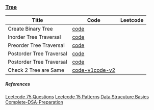 ### [Tree](https://github.com/shasssi/Data-Structure/tree/master/tree)

|      Title     |   Code   |   Leetcode   
|----------------|----------|--------------
|Create Binary Tree|[code](https://github.com/shasssi/Data-Structure/blob/master/tree/create-binary-tree.js)|
|Inorder Tree Traversal|[code](https://github.com/shasssi/Data-Structure/blob/master/tree/inorder-tree-traversal.js)|
|Preorder Tree Traversal|[code](https://github.com/shasssi/Data-Structure/blob/master/tree/preorder-tree-traversal.js)|
|Postorder Tree Traversal|[code](https://github.com/shasssi/Data-Structure/blob/master/tree/postorder-tree-traversal.js)|
|Postorder Tree Traversal|[code](https://github.com/shasssi/Data-Structure/blob/master/tree/postorder-tree-traversal.js)|
|Check 2 Tree are Same|[code-v1](https://github.com/shasssi/Data-Structure/blob/master/tree/same-tree-v2.js)[code-v2](https://github.com/shasssi/Data-Structure/blob/master/tree/same-tree-v1.js)|

##### References
[Leetcode 75 Questions](https://docs.google.com/spreadsheets/d/1Mah7MuUMdQ4B4Vpw55TnAYmJXRxJQ4MBQJDUGNLEXbc/edit?usp=sharing)
[Leetcode 15 Patterns](https://www.youtube.com/watch?v=DjYZk8nrXVY)
[Data Strucuture Basics](https://www.youtube.com/watch?v=nbgtyBKn2tI&list=PLzjZaW71kMwQ-JABTOTypnpRk1BnD2Nx4)
[Complete-DSA-Preparation](https://github.com/Prince-1501/Complete-DSA-Preparation)
